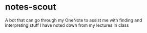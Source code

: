 # notes-scout
A bot that can go through my OneNote to assist me with finding and interpreting stuff I have noted down from my lectures in class
